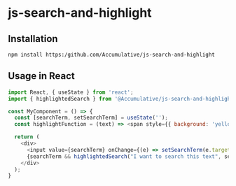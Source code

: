 # js-search-and-highlight

## Installation
`npm install https:/github.com/Accumulative/js-search-and-highlight`

## Usage in React
```js
import React, { useState } from 'react';
import { highlightedSearch } from '@Accumulative/js-search-and-highlight';

const MyComponent = () => {
  const [searchTerm, setSearchTerm] = useState('');
  const highlightFunction = (text) => <span style={{ background: 'yellow' }}>{text}</span>;

  return (
    <div>
      <input value={searchTerm} onChange={(e) => setSearchTerm(e.target.value)} />
      {searchTerm && highlightedSearch("I want to search this text", searchTerm.split(' '), 15, ' ...', highlightFunction)}
    </div>
  );
}
```
